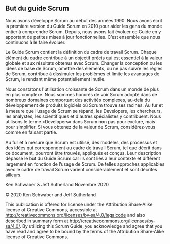 ## But du guide Scrum

Nous avons développé Scrum au début des années 1990. Nous avons écrit la première version du Guide Scrum en 2010 pour aider les gens du monde entier à comprendre Scrum. Depuis, nous avons fait évoluer ce Guide en y apportant de petites mises à jour fonctionnelles. C’est ensemble que nous continuons à le faire évoluer.

Le Guide Scrum contient la définition du cadre de travail Scrum. Chaque élément du cadre contribue à un objectif précis qui est essentiel à la valeur globale et aux résultats obtenus avec Scrum. Changer la conception ou les idées de base de Scrum, omettre des éléments, ou ne pas suivre les règles de Scrum, contribue à dissimuler les problèmes et limite les avantages de Scrum, le rendant même potentiellement inutile.

Nous constatons l'utilisation croissante de Scrum dans un monde de plus en plus complexe. Nous sommes honorés de voir Scrum adopté dans de nombreux domaines comportant des activités complexes, au‐delà du développement de produits logiciels où Scrum trouve ses racines. Au fur et à mesure que l’usage de Scrum se répand, les Developers, les chercheurs, les analystes, les scientifiques et d'autres spécialistes y contribuent. Nous utilisons le terme «Developers» dans Scrum non pas pour exclure, mais pour simplifier. Si vous obtenez de la valeur de Scrum, considérez‐vous comme en faisant partie.

Au fur et à mesure que Scrum est utilisé, des modèles, des processus et des idées qui correspondent au cadre de travail Scrum, tel que décrit dans ce document, pourront être trouvés, appliqués et conçus. Leur description dépasse le but du Guide Scrum car ils sont liés à leur contexte et diffèrent largement en fonction de l’usage de Scrum. De telles approches applicables avec le cadre de travail Scrum varient considérablement et sont décrites ailleurs.

Ken Schwaber & Jeff Sutherland Novembre 2020

© 2020 Ken Schwaber and Jeff Sutherland

This publication is offered for license under the Attribution Share‐Alike license of Creative Commons,    accessible at http://creativecommons.org/licenses/by‐sa/4.0/legalcode and also described in summary form at http://creativecommons.org/licenses/by‐sa/4.0/. By utilizing this Scrum Guide, you acknowledge and agree that you have read and agree to be bound by the terms of the Attribution Share‐Alike license of Creative Commons.